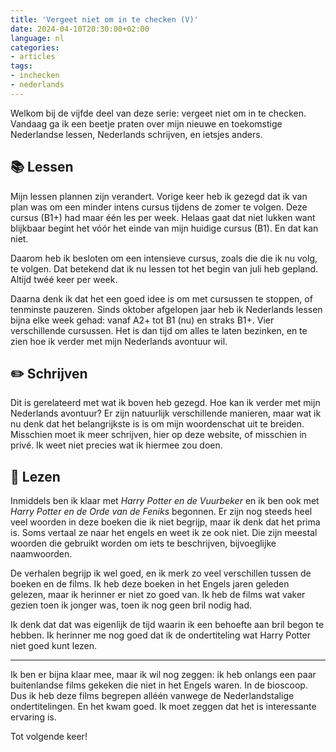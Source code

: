 ```yaml
---
title: 'Vergeet niet om in te checken (V)'
date: 2024-04-10T20:30:00+02:00
language: nl
categories:
- articles
tags:
- inchecken
- nederlands
---
```


Welkom bij de vijfde deel van deze serie: vergeet niet om in te checken. Vandaag ga ik een beetje praten over mijn nieuwe en toekomstige Nederlandse lessen, Nederlands schrijven, en ietsjes anders.

<!--more-->

## 📚 Lessen

Mijn lessen plannen zijn verandert. Vorige keer heb ik gezegd dat ik van plan was om een minder intens cursus tijdens de zomer te volgen. Deze cursus (B1+) had maar één les per week. Helaas gaat dat niet lukken want blijkbaar begint het vóór het einde van mijn huidige cursus (B1). En dat kan niet.

Daarom heb ik besloten om een intensieve cursus, zoals die die ik nu volg, te volgen. Dat betekend dat ik nu lessen tot het begin van juli heb gepland. Altijd twéé keer per week.

Daarna denk ik dat het een goed idee is om met cursussen te stoppen, of tenminste pauzeren. Sinds oktober afgelopen jaar heb ik Nederlands lessen bijna elke week gehad: vanaf A2+ tot B1 (nu) en straks B1+. Vier verschillende cursussen. Het is dan tijd om alles te laten bezinken, en te zien hoe ik verder met mijn Nederlands avontuur wil.

## ✏️ Schrijven

Dit is gerelateerd met wat ik boven heb gezegd. Hoe kan ik verder met mijn Nederlands avontuur? Er zijn natuurlijk verschillende manieren, maar wat ik nu denk dat het belangrijkste is is om mijn woordenschat uit te breiden. Misschien moet ik meer schrijven, hier op deze website, of misschien in privé. Ik weet niet precies wat ik hiermee zou doen.

## 📖 Lezen

Inmiddels ben ik klaar met *Harry Potter en de Vuurbeker* en ik ben ook met *‌Harry Potter en de Orde van de Feniks* begonnen. Er zijn nog steeds heel veel woorden in deze boeken die ik niet begrijp, maar ik denk dat het prima is. Soms vertaal ze naar het engels en weet ik ze ook niet. Die zijn meestal woorden die gebruikt worden om iets te beschrijven, bijvoeglijke naamwoorden.

De verhalen begrijp ik wel goed, en ik merk zo veel verschillen tussen de boeken en de films. Ik heb deze boeken in het Engels jaren geleden gelezen, maar ik herinner er niet zo goed van. Ik heb de films wat vaker gezien toen ik jonger was, toen ik nog geen bril nodig had.

Ik denk dat dat was eigenlijk de tijd waarin ik een behoefte aan bril begon te hebben. Ik herinner me nog goed dat ik de ondertiteling wat Harry Potter niet goed kunt lezen.

---

Ik ben er bijna klaar mee, maar ik wil nog zeggen: ik heb onlangs een paar buitenlandse films gekeken die niet in het Engels waren. In de bioscoop. Dus ik heb deze films begrepen alléén vanwege de Nederlandstalige ondertitelingen. En het kwam goed. Ik moet zeggen dat het is interessante ervaring is.

Tot volgende keer!